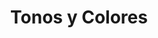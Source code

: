 ---
title: "Tonos y Colores"
url: /santo-domingo/tonos-y-colores-avenida-hermanas-mirabal/
shop: hardware
---